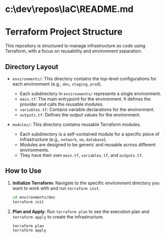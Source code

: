 # c:\dev\repos\IaC\README.md
# Terraform Project Structure

This repository is structured to manage infrastructure as code using Terraform, with a focus on reusability and environment separation.

## Directory Layout

-   `environments/`: This directory contains the top-level configurations for each environment (e.g., `dev`, `staging`, `prod`).
    -   Each subdirectory in `environments/` represents a single environment.
    -   `main.tf`: The main entrypoint for the environment. It defines the provider and calls the reusable modules.
    -   `variables.tf`: Contains variable declarations for the environment.
    -   `outputs.tf`: Defines the output values for the environment.

-   `modules/`: This directory contains reusable Terraform modules.
    -   Each subdirectory is a self-contained module for a specific piece of infrastructure (e.g., `network`, `vm`, `database`).
    -   Modules are designed to be generic and reusable across different environments.
    -   They have their own `main.tf`, `variables.tf`, and `outputs.tf`.

## How to Use

1.  **Initialize Terraform**:
    Navigate to the specific environment directory you want to work with and run `terraform init`.
    ```sh
    cd environments/dev
    terraform init
    ```

2.  **Plan and Apply**:
    Run `terraform plan` to see the execution plan and `terraform apply` to create the infrastructure.
    ```sh
    terraform plan
    terraform apply
    ```
